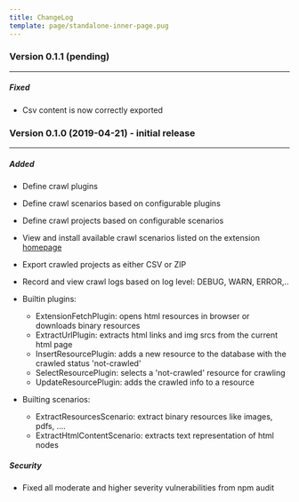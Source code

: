 ```yaml
---
title: ChangeLog
template: page/standalone-inner-page.pug
---
```

<h3 class="title">Version 0.1.1 (pending)</h3>
<hr/>

<h5 class="subtitle">Fixed</h5>

* Csv content is now correctly exported

<h3 class="title">Version 0.1.0 (2019-04-21) - initial release</h3>
<hr/>

<h5 class="subtitle">Added</h5>

- Define crawl plugins
- Define crawl scenarios based on configurable plugins
- Define crawl projects based on configurable scenarios
- View and install available crawl scenarios listed on the extension [homepage](https://github.com/get-set-fetch/extension)
- Export crawled projects as either CSV or ZIP
- Record and view crawl logs based on log level: DEBUG, WARN, ERROR,..

- Builtin plugins:
  - ExtensionFetchPlugin: opens html resources in browser or downloads binary resources
  - ExtractUrlPlugin: extracts html links and img srcs from the current html page
  - InsertResourcePlugin: adds a new resource to the database with the crawled status 'not-crawled'
  - SelectResourcePlugin: selects a 'not-crawled' resource for crawling
  - UpdateResourcePlugin: adds the crawled info to a resource

- Builting scenarios:
  - ExtractResourcesScenario: extract binary resources like images, pdfs, ....
  - ExtractHtmlContentScenario: extracts text representation of html nodes


<h5 class="subtitle">Security</h5>

* Fixed all moderate and higher severity vulnerabilities from npm audit